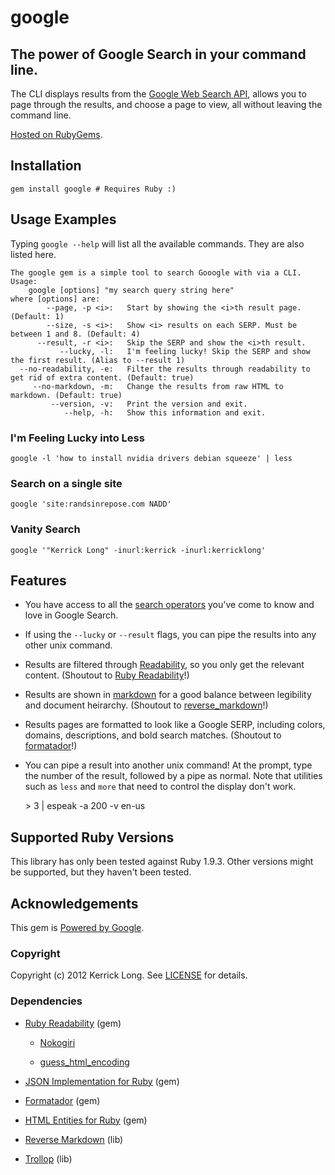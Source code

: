 google
======

## The power of Google Search in your command line.

The CLI displays results from the [Google Web Search API](https://developers.google.com/web-search/), allows you to page through the results, and choose a page to view, all without leaving the command line.

[Hosted on RubyGems](https://rubygems.org/gems/google).

## Installation

    gem install google # Requires Ruby :)

## Usage Examples

Typing `google --help` will list all the available commands. They are also listed here.

    The google gem is a simple tool to search Gooogle with via a CLI.
    Usage:
        google [options] "my search query string here"
    where [options] are:
            --page, -p <i>:   Start by showing the <i>th result page. (Default: 1)
            --size, -s <i>:   Show <i> results on each SERP. Must be between 1 and 8. (Default: 4)
          --result, -r <i>:   Skip the SERP and show the <i>th result.
               --lucky, -l:   I'm feeling lucky! Skip the SERP and show the first result. (Alias to --result 1)
      --no-readability, -e:   Filter the results through readability to get rid of extra content. (Default: true)
         --no-markdown, -m:   Change the results from raw HTML to markdown. (Default: true)
             --version, -v:   Print the version and exit.
                --help, -h:   Show this information and exit.

### I'm Feeling Lucky into Less

    google -l 'how to install nvidia drivers debian squeeze' | less

### Search on a single site

    google 'site:randsinrepose.com NADD'

### Vanity Search

    google '"Kerrick Long" -inurl:kerrick -inurl:kerricklong'

## Features

* You have access to all the [search operators](http://support.google.com/websearch/bin/answer.py?hl=en&answer=136861) you've come to know and love in Google Search.

* If using the `--lucky` or `--result` flags, you can pipe the results into any other unix command.

* Results are filtered through [Readability](http://www.readability.com/), so you only get the relevant content. (Shoutout to [Ruby Readability](https://github.com/iterationlabs/ruby-readability)!)

* Results are shown in [markdown](http://daringfireball.net/projects/markdown/) for a good balance between legibility and document heirarchy. (Shoutout to [reverse_markdown](https://github.com/xijo/reverse_markdown)!)

* Results pages are formatted to look like a Google SERP, including colors, domains, descriptions, and bold search matches. (Shoutout to [formatador](https://github.com/geemus/formatador)!)

* You can pipe a result into another unix command! At the prompt, type the number of the result, followed by a pipe as normal. Note that utilities such as `less` and `more` that need to control the display don't work.

    \> 3 | espeak -a 200 -v en-us

## Supported Ruby Versions

This library has only been tested against Ruby 1.9.3. Other versions might be supported, but they haven't been tested.

## Acknowledgements

This gem is [Powered by Google](http://www.google.com).

### Copyright

Copyright (c) 2012 Kerrick Long. See [LICENSE](https://github.com/Kerrick/google/blob/master/LICENSE.md) for details.

### Dependencies

* [Ruby Readability](https://github.com/iterationlabs/ruby-readability) (gem)

    * [Nokogiri](http://nokogiri.org/)

    * [guess_html_encoding](https://github.com/iterationlabs/guess_html_encoding)

* [JSON Implementation for Ruby](http://flori.github.com/json/) (gem)

* [Formatador](https://github.com/geemus/formatador) (gem)

* [HTML Entities for Ruby](http://htmlentities.rubyforge.org/) (gem)

* [Reverse Markdown](https://github.com/xijo/reverse_markdown) (lib)

* [Trollop](http://trollop.rubyforge.org/) (lib)
